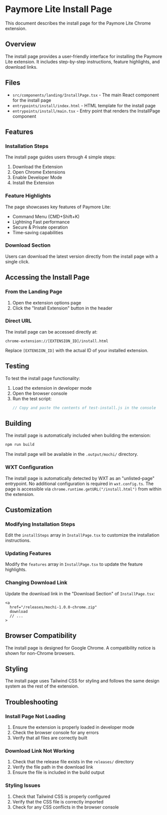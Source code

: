 # Paymore Lite Install Page

This document describes the install page for the Paymore Lite Chrome extension.

## Overview

The install page provides a user-friendly interface for installing the Paymore Lite extension. It includes step-by-step instructions, feature highlights, and download links.

## Files

- `src/components/landing/InstallPage.tsx` - The main React component for the install page
- `entrypoints/install/index.html` - HTML template for the install page
- `entrypoints/install/main.tsx` - Entry point that renders the InstallPage component

## Features

### Installation Steps

The install page guides users through 4 simple steps:

1. Download the Extension
2. Open Chrome Extensions
3. Enable Developer Mode
4. Install the Extension

### Feature Highlights

The page showcases key features of Paymore Lite:

- Command Menu (CMD+Shift+K)
- Lightning Fast performance
- Secure & Private operation
- Time-saving capabilities

### Download Section

Users can download the latest version directly from the install page with a single click.

## Accessing the Install Page

### From the Landing Page

1. Open the extension options page
2. Click the "Install Extension" button in the header

### Direct URL

The install page can be accessed directly at:

```
chrome-extension://[EXTENSION_ID]/install.html
```

Replace `[EXTENSION_ID]` with the actual ID of your installed extension.

## Testing

To test the install page functionality:

1. Load the extension in developer mode
2. Open the browser console
3. Run the test script:
   ```javascript
   // Copy and paste the contents of test-install.js in the console
   ```

## Building

The install page is automatically included when building the extension:

```bash
npm run build
```

The install page will be available in the `.output/mochi/` directory.

### WXT Configuration

The install page is automatically detected by WXT as an "unlisted-page" entrypoint. No additional configuration is required in `wxt.config.ts`. The page is accessible via `chrome.runtime.getURL("/install.html")` from within the extension.

## Customization

### Modifying Installation Steps

Edit the `installSteps` array in `InstallPage.tsx` to customize the installation instructions.

### Updating Features

Modify the `features` array in `InstallPage.tsx` to update the feature highlights.

### Changing Download Link

Update the download link in the "Download Section" of `InstallPage.tsx`:

```tsx
<a
  href="/releases/mochi-1.0.0-chrome.zip"
  download
  // ...
>
```

## Browser Compatibility

The install page is designed for Google Chrome. A compatibility notice is shown for non-Chrome browsers.

## Styling

The install page uses Tailwind CSS for styling and follows the same design system as the rest of the extension.

## Troubleshooting

### Install Page Not Loading

1. Ensure the extension is properly loaded in developer mode
2. Check the browser console for any errors
3. Verify that all files are correctly built

### Download Link Not Working

1. Check that the release file exists in the `releases/` directory
2. Verify the file path in the download link
3. Ensure the file is included in the build output

### Styling Issues

1. Check that Tailwind CSS is properly configured
2. Verify that the CSS file is correctly imported
3. Check for any CSS conflicts in the browser console
